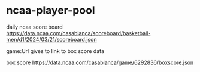 # ncaa-player-pool

daily ncaa score board 
https://data.ncaa.com/casablanca/scoreboard/basketball-men/d1/2024/03/21/scoreboard.json

game:Url gives to link to box score data

box score
https://data.ncaa.com/casablanca/game/6292836/boxscore.json